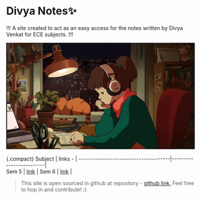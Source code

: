 # Divya Notes✨


!!! 
A site created to act as an easy access for the notes written by Divya Venkat for ECE subjects. 
!!!

![Study](/images/lofi.jpeg)





{.compact}
Subject                           | links -             | 
--------------------------------------|-------------------------|  
Sem 5              | [link](/5th-Sem)         | 
Sem 6              | [link](/6th-Sem)         | 



> This site is open sourced in github at repository - [github link.](https://github.com/tamako-chan/Div-notes) Feel free to hop in and contribute! :)
